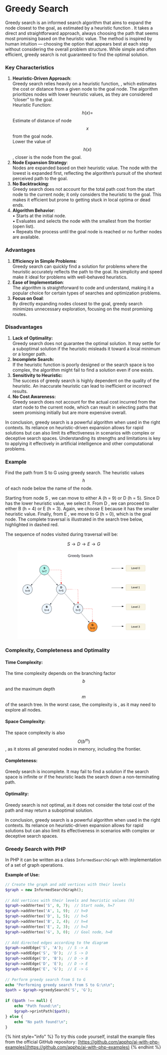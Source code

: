 # Greedy Search

Greedy search is an informed search algorithm that aims to expand the node closest to the goal, as estimated by a heuristic function . It takes a direct and straightforward approach, always choosing the path that seems most promising based on the heuristic value. The method is inspired by human intuition — choosing the option that appears best at each step without considering the overall problem structure. While simple and often efficient, greedy search is not guaranteed to find the optimal solution.

### Key Characteristics

1. **Heuristic-Driven Approach**:\
   Greedy search relies heavily on a heuristic function, , which estimates the cost or distance from a given node to the goal node. The algorithm prioritizes nodes with lower heuristic values, as they are considered “closer” to the goal.\
   Heuristic Function: $$h(x) =$$ Estimate of distance of node $$x$$ from the goal node.\
   Lower the value of $$h(x)$$, closer is the node from the goal.
2. **Node Expansion Strategy**:\
   Nodes are expanded based on their heuristic value. The node with the lowest is expanded first, reflecting the algorithm’s pursuit of the shortest perceived path to the goal.
3. **No Backtracking**:\
   Greedy search does not account for the total path cost from the start node to the current node; it only considers the heuristic to the goal. This makes it efficient but prone to getting stuck in local optima or dead ends.
4. **Algorithm Behavior**:\
   •  Starts at the initial node.\
   •  Evaluates and selects the node with the smallest from the frontier (open list).\
   • Repeats the process until the goal node is reached or no further nodes are available.

### Advantages

1. **Efficiency in Simple Problems**:\
   Greedy search can quickly find a solution for problems where the heuristic accurately reflects the path to the goal. Its simplicity and speed make it ideal for problems with well-behaved heuristics.
2. **Ease of Implementation**:\
   The algorithm is straightforward to code and understand, making it a popular choice for certain types of searches and optimization problems.
3. **Focus on Goal**:\
   By directly expanding nodes closest to the goal, greedy search minimizes unnecessary exploration, focusing on the most promising routes.

### Disadvantages

1. **Lack of Optimality:**\
   Greedy search does not guarantee the optimal solution. It may settle for a suboptimal solution if the heuristic misleads it toward a local minimum or a longer path.
2. **Incomplete Search:**\
   If the heuristic function is poorly designed or the search space is too complex, the algorithm might fail to find a solution even if one exists.
3. **Sensitivity to Heuristic:**\
   The success of greedy search is highly dependent on the quality of the heuristic. An inaccurate heuristic can lead to inefficient or incorrect results.
4. **No Cost Awareness:**\
   Greedy search does not account for the actual cost incurred from the start node to the current node, which can result in selecting paths that seem promising initially but are more expensive overall.

In conclusion, greedy search is a powerful algorithm when used in the right contexts. Its reliance on heuristic-driven expansion allows for rapid solutions but can also limit its effectiveness in scenarios with complex or deceptive search spaces. Understanding its strengths and limitations is key to applying it effectively in artificial intelligence and other computational problems.

### **Example**

Find the path from S to G using greedy search. The heuristic values $$h$$ of each node below the name of the node.

Starting from node S , we can move to either A (h = 9) or D (h = 5). Since D has the lower heuristic value, we select it. From D , we can proceed to either B (h = 4) or E (h = 3). Again, we choose E because it has the smaller heuristic value. Finally, from E , we move to G (h = 0), which is the goal node. The complete traversal is illustrated in the search tree below, highlighted in dashed red.

The sequence of nodes visited during traversal will be:&#x20;

$$S→D→E→G$$

<div align="left"><figure><img src="../../../../../.gitbook/assets/ai_problem_solving_greedy_search-min.png" alt="" width="563"><figcaption></figcaption></figure></div>

### Complexity, **Completeness** and Optimality

#### Time Complexity:

The time complexity depends on the branching factor $$b$$ and the maximum depth $$m$$ of the search tree. In the worst case, the complexity is , as it may need to explore all nodes.

#### Space Complexity:

The space complexity is also $$O(b^m)$$, as it stores all generated nodes in memory, including the frontier.

#### Completeness:

Greedy search is incomplete. It may fail to find a solution if the search space is infinite or if the heuristic leads the search down a non-terminating path.

#### Optimality:

Greedy search is not optimal, as it does not consider the total cost of the path and may return a suboptimal solution.

In conclusion, greedy search is a powerful algorithm when used in the right contexts. Its reliance on heuristic-driven expansion allows for rapid solutions but can also limit its effectiveness in scenarios with complex or deceptive search spaces.

### Greedy Search with PHP

In PHP  it can be written as a class `InformedSearchGraph` with implementation of a set of graph operations.

**Example of Use:**

```php
// Create the graph and add vertices with their levels
$graph = new InformedSearchGraph();

// Add vertices with their levels and heuristic values (h)
$graph->addVertex('S', 0, 7);  // Start node, h=7
$graph->addVertex('A', 1, 9);  // h=9
$graph->addVertex('D', 1, 5);  // h=5
$graph->addVertex('B', 2, 4);  // h=4
$graph->addVertex('E', 2, 3);  // h=3
$graph->addVertex('G', 3, 0);  // Goal node, h=0

// Add directed edges according to the diagram
$graph->addEdge('S', 'A');  // S -> A
$graph->addEdge('S', 'D');  // S -> D
$graph->addEdge('D', 'B');  // D -> B
$graph->addEdge('D', 'E');  // D -> E
$graph->addEdge('E', 'G');  // E -> G

// Perform greedy search from S to G
echo "Performing greedy search from S to G:\n\n";
$path = $graph->greedySearch('S', 'G');

if ($path !== null) {
    echo "Path found:\n";
    $graph->printPath($path);
} else {
    echo "No path found!\n";
}
```

{% hint style="info" %}
To try this code yourself, install the example files from the official GitHub repository: [https://github.com/apphp/ai-with-php-examples](https://github.com/apphp/ai-with-php-examples)
{% endhint %}
